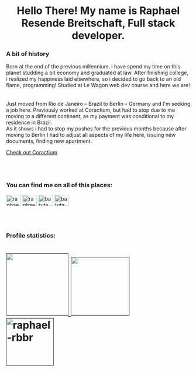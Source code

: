 <h1 align="center">Hello There!
<!-- <img alt="GIF" src="https://c.tenor.com/WuOwfnsLcfYAAAAC/star-wars-obi-wan-kenobi.gif" height="50" /><br><br><br> -->
My name is Raphael Resende Breitschaft, Full stack developer.
</h1>





<h3> A bit of history</h3>
  Born at the end of the previous millennium, i have spend my time on this planet studding a bit economy and graduated at law. After finishing college, i realized my happiness laid elsewhere, so i decided to go back to an old flame, programming! Studied at Le Wagon web dev course and here we are!
  <br>

<br>
<br>
  Just moved from Rio de Janeiro – Brazil   to Berlin – Germany and I'm seeking a job here. Previously worked at Coractium, but had to stop due to me moving to a different continent, as my payment was conditional to my residence in Brazil.

<br>
  As it shows i had to stop my pushes for the previous months because after moving to Berlin I had to adjust all aspects of my life here, issuing new documents, finding new apartment.

<br>

   <a href="https://www.coractium.com/quem-somos" target="blank">Check out Coractium</a>


<br>
<br>

<h3 align="left">You can find me on all of this places:</h3>
<p align="left">
  <a href="https://www.linkedin.com/in/raphael-resende-breitschaft-426685163/" target="_blank"><img align="center"
      src="https://raw.githubusercontent.com/rahuldkjain/github-profile-readme-generator/master/src/images/icons/Social/linked-in-alt.svg"
      alt="raphael-resende-breitschaft-426685163/" height="30" width="40" /></a>
  <a href="https://www.facebook.com/raphael.breitschaft" target="_blank"><img align="center"
      src="https://raw.githubusercontent.com/rahuldkjain/github-profile-readme-generator/master/src/images/icons/Social/facebook.svg"
      alt="raphael.breitschaft" height="30" width="40" /></a>
  <a href="https://www.instagram.com/batuta_rb/" target="_blank"><img align="center"
      src="https://raw.githubusercontent.com/rahuldkjain/github-profile-readme-generator/master/src/images/icons/Social/instagram.svg"
      alt="batuta_rb" height="30" width="40" /></a>
 <a href="https://twitter.com/batuta_rb" target="_blank"><img align="center"
      src="https://raw.githubusercontent.com/rahuldkjain/github-profile-readme-generator/master/src/images/icons/Social/twitter.svg"
      alt="batuta_rb" height="30" width="40" /></a>
</p>


<br>
<br>

<h3>Profile statistics:</h3>


<h1>
    <a href="">
        <img align="" height='170px'
        src="https://github-readme-stats.vercel.app/api/top-langs?username=raphael-rbbr&show_icons=true&locale=en&bg_color=0d1117&text_color=ffffff&layout=compact" />
        <img align="" height='160px'
        src="https://github-readme-stats.vercel.app/api?username=raphael-rbbr&show_icons=true&locale=en&bg_color=0d1117&text_color=ffffff&repo=convoychat" /> <br>
        <img align="center" height='130px'
        src="https://github-readme-streak-stats.herokuapp.com/?user=raphael-rbbr&theme=dark&background=0d1117&date_format=M%20j%5B%2C%20Y%5D" alt="raphael-rbbr" />
    </a>
</h1>
